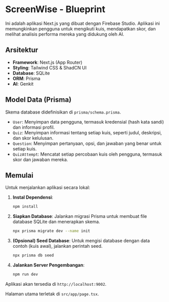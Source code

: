 # ScreenWise - Blueprint

Ini adalah aplikasi Next.js yang dibuat dengan Firebase Studio. Aplikasi ini memungkinkan pengguna untuk mengikuti kuis, mendapatkan skor, dan melihat analisis performa mereka yang didukung oleh AI.

## Arsitektur

- **Framework**: Next.js (App Router)
- **Styling**: Tailwind CSS & ShadCN UI
- **Database**: SQLite
- **ORM**: Prisma
- **AI**: Genkit

## Model Data (Prisma)

Skema database didefinisikan di `prisma/schema.prisma`.

- `User`: Menyimpan data pengguna, termasuk kredensial (hash kata sandi) dan informasi profil.
- `Quiz`: Menyimpan informasi tentang setiap kuis, seperti judul, deskripsi, dan skor kelulusan.
- `Question`: Menyimpan pertanyaan, opsi, dan jawaban yang benar untuk setiap kuis.
- `QuizAttempt`: Mencatat setiap percobaan kuis oleh pengguna, termasuk skor dan jawaban mereka.

## Memulai

Untuk menjalankan aplikasi secara lokal:

1.  **Instal Dependensi**:
    ```bash
    npm install
    ```

2.  **Siapkan Database**:
    Jalankan migrasi Prisma untuk membuat file database SQLite dan menerapkan skema.
    ```bash
    npx prisma migrate dev --name init
    ```

3.  **(Opsional) Seed Database**:
    Untuk mengisi database dengan data contoh (kuis awal), jalankan perintah seed.
    ```bash
    npx prisma db seed
    ```

4.  **Jalankan Server Pengembangan**:
    ```bash
    npm run dev
    ```

Aplikasi akan tersedia di `http://localhost:9002`.

Halaman utama terletak di `src/app/page.tsx`.
